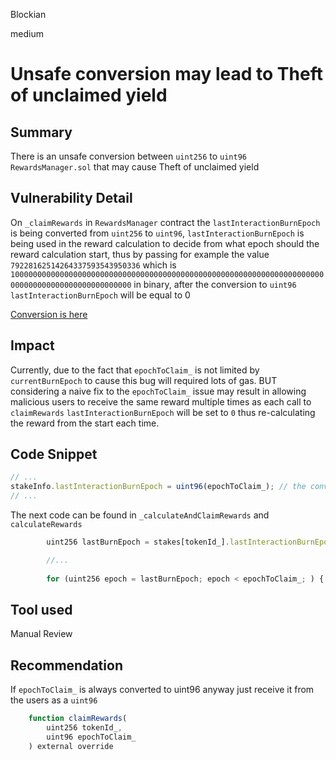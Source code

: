 Blockian

medium

# Unsafe conversion may lead to Theft of unclaimed yield

## Summary
There is an unsafe conversion between `uint256` to `uint96` `RewardsManager.sol` that may cause Theft of unclaimed yield


## Vulnerability Detail
On `_claimRewards` in `RewardsManager` contract the `lastInteractionBurnEpoch` is being converted from `uint256` to `uint96`, `lastInteractionBurnEpoch` is being used in the reward calculation to decide from what epoch should the reward calculation start, thus by passing for example the value `79228162514264337593543950336` which is `1000000000000000000000000000000000000000000000000000000000000000000000000000000000000000000000000` in binary, after the conversion to `uint96` `lastInteractionBurnEpoch` will be equal to 0

[Conversion is here](https://github.com/sherlock-audit/2023-01-ajna/blob/main/contracts/src/RewardsManager.sol#L476)


## Impact
Currently, due to the fact that `epochToClaim_` is not limited by `currentBurnEpoch` to cause this bug will required lots of gas. BUT considering a naive fix to the `epochToClaim_` issue may result in allowing malicious users to receive the same reward multiple times as each call to `claimRewards` `lastInteractionBurnEpoch` will be set to `0` thus re-calculating the reward from the start each time.

## Code Snippet

```js
// ...
stakeInfo.lastInteractionBurnEpoch = uint96(epochToClaim_); // the conversion
// ...
```

The next code can be found in `_calculateAndClaimRewards` and `calculateRewards`
```js
        uint256 lastBurnEpoch = stakes[tokenId_].lastInteractionBurnEpoch; // will equal 0 always

        //...
        
        for (uint256 epoch = lastBurnEpoch; epoch < epochToClaim_; ) { // will iterate from 0 
```

## Tool used

Manual Review

## Recommendation
If `epochToClaim_` is always converted to uint96 anyway just receive it from the users as a `uint96`

```js
    function claimRewards(
        uint256 tokenId_,
        uint96 epochToClaim_
    ) external override
```